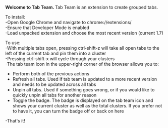 <p><b>Welcome to Tab Team. </b>
Tab Team is an extension to create grouped tabs.</p>
<p>
To install: <br>
	-Open Google Chrome and navigate to chrome://extensions/ <br>
	-Ensure that Developer Mode is enabled <br>
	-Load unpacked extension and choose the most recent version (current 1.7) 
</p><p>
To use: <br>
	-With multiple tabs open, pressing ctrl-shift-z will take all open tabs to the left of the current tab and pin them into a cluster <br>
	-Pressing ctrl-shift-x will cycle through your clusters <br>
	-The tab team icon in the upper-right corner of the browser allows you to:
	<ul>
		<li>Perform both of the previous actions</li>
		<li>Refresh all tabs. Used if tab team is updated to a more recent version and needs to be updated across all tabs</li>
		<li>Unpin all tabs. Used if something goes wrong, or if you would like to quickly unpin all tabs for another reason</li>
		<li>Toggle the badge. The badge is displayed on the tab team icon and shows your current cluster as well as the total clusters. If you prefer not to have it, you can turn the badge off or back on here</li>
	</ul>
	-That's it!</p>